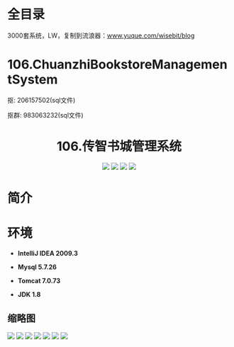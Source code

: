 # 全目录

3000套系统，LW，复制到流浪器：www.yuque.com/wisebit/blog

# 106.ChuanzhiBookstoreManagementSystem

<p>抠: 206157502(sql文件)</p>
<p>抠群: 983063232(sql文件)</p>

<p><h1 align="center">106.传智书城管理系统</h1></p>


<p align="center">
	<img src="https://img.shields.io/badge/jdk-1.8-orange.svg"/>
    <img src="https://img.shields.io/badge/servlet-5.x-lightgrey.svg"/>
    <img src="https://img.shields.io/badge/jdbc-3.x-blue.svg"/>
    <img src="https://img.shields.io/badge/jsp-3.x-yellow.svg"/>
</p>

# 简介



# 环境

- <b>IntelliJ IDEA 2009.3</b>

- <b>Mysql 5.7.26</b>

- <b>Tomcat 7.0.73</b>

- <b>JDK 1.8</b>




## 缩略图

![](https://bitwise.oss-cn-heyuan.aliyuncs.com/2024/9/10/2e668535-8759-4dd2-a967-3afa30a58295.png)
![](https://bitwise.oss-cn-heyuan.aliyuncs.com/2024/9/10/3466478c-7528-435e-a420-68c920a4ac80.png)
![](https://bitwise.oss-cn-heyuan.aliyuncs.com/2024/9/10/f2985b04-ab58-4e13-b99e-3a8563bd6471.png)
![](https://bitwise.oss-cn-heyuan.aliyuncs.com/2024/9/10/77fb0149-b8be-4ded-856b-b4fa021e00ee.png)
![](https://bitwise.oss-cn-heyuan.aliyuncs.com/2024/9/10/5aaa7609-a8ec-41cf-a73d-557defd5d1ec.png)
![](https://bitwise.oss-cn-heyuan.aliyuncs.com/2024/9/10/31c2b7de-c21c-40fb-bc06-dd73a75e65f0.png)
![](https://bitwise.oss-cn-heyuan.aliyuncs.com/2024/9/10/69ba5718-66f2-4d61-a149-9484f9369b10.png)



